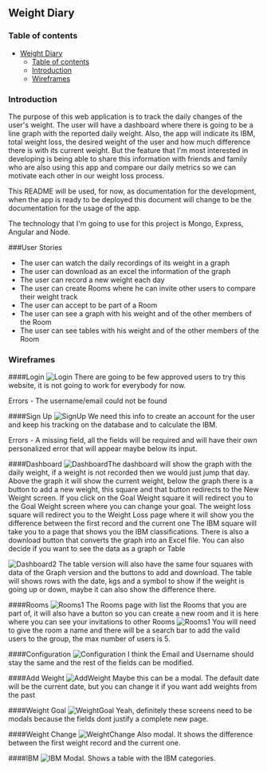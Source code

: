 ## Weight Diary  

### Table of contents
- [Weight Diary](#weight-diary)
  - [Table of contents](#table-of-contents)
  - [Introduction](#introduction)
  - [Wireframes](#wireframes)

### Introduction
The purpose of this web application is to track the daily changes of the user's weight. The user will have a dashboard where there is going to be a line graph with the reported daily weight. Also, the app will indicate its IBM, total weight loss, the desired weight of the user and how much difference there is with its current weight. But the feature that I'm most interested in developing is being able to share this information with friends and family who are also using this app and compare our daily metrics so we can motivate each other in our weight loss process.

This README will be used, for now, as documentation for the development, when the app is ready to be deployed this document will change to be the documentation for the usage of the app.

The technology that I'm going to use for this project is Mongo, Express, Angular and Node.

###User Stories
- The user can watch the daily recordings of its weight in a graph
- The user can download as an excel the information of the graph
- The user can record a new weight each day
- The user can create Rooms where he can invite other users to compare their weight track
- The user can accept to be part of a Room
- The user can see a graph with his weight and of the other members of the Room
- The user can see tables with his weight and of the other members of the Room

### Wireframes
####Login
![Login](/wireframes/login.jpg)
There are going to be few approved users to try this website, it is not going to work for everybody for now.

Errors - The username/email could not be found

####Sign Up
![SignUp](wireframes/signup.jpg)
We need this info to create an account for the user and keep his tracking on the database and to calculate the IBM.

Errors - A missing field, all the fields will be required and will have their own personalized error that will appear maybe below its input. 

####Dashboard
![Dashboard](wireframes/dashboard.jpg)The dashboard will show the graph with the daily weight, if a weight is not recorded then we would just jump that day. 
Above the graph it will show the current weight, below the graph there is a button to add a new weight, this square and that button redirects to the New Weight screen. 
If you click on the Goal Weight square it will redirect you to the Goal Weight screen where you can change your goal. 
The weight loss square will redirect you to the Weight Loss page where it will show you the difference between the first record and the current one
The IBM square will take you to a page that shows you the IBM classifications.
There is also a download button that converts the graph into an Excel file.
You can also decide if you want to see the data as a graph or Table

![Dashboard2](wireframes/dashboard2.jpg)
The table version will also have the same four squares with data of the Graph version and the buttons to add and download.
The table will shows rows with the date, kgs and a symbol to show if the weight is going up or down, maybe it can also show the difference there.

####Rooms
![Rooms1](wireframes/Rooms1.jpg)
The Rooms page with list the Rooms that you are part of, it will also have a button so you can create a new room and it is here where you can see your invitations to other Rooms
![Rooms1](wireframes/Rooms2.jpg)
You will need to give the room a name and there will be a search bar to add the valid users to the group, the max number of users is 5.

####Configuration
![Configuration](wireframes/Configuration.jpg)
I think the Email and Username should stay the same and the rest of the fields can be modified.

####Add Weight
![AddWeight](wireframes/AddWeight.jpg)
Maybe this can be a modal. The default date will be the current date, but you can change it if you want add weights from the past

####Weight Goal
![WeightGoal](wireframes/WeightGoal.jpg)
Yeah, definitely these screens need to be modals because the fields dont justify a complete new page.

####Weight Change
![WeightChange](wireframes/WeightChange.jpg)
Also modal. It shows the difference between the first weight record and the current one.

####IBM
![IBM](wireframes/IBM.jpg)
Modal. Shows a table with the IBM categories.
